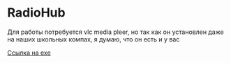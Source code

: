 # RadioHub


Для работы потребуется vlc media pleer, но так как он установлен даже на наших школьных компах, я думаю, что он есть и у вас


[Ссылка на ехе](https://drive.google.com/file/d/1A7AYWHxzLu7LiXRhM3gRaP5wF4DZQ919/view?usp=sharing)
